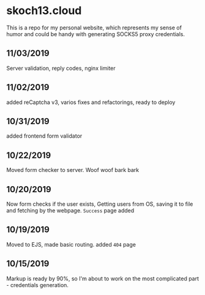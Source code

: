 # skoch13.cloud
This is a repo for my personal website, which represents my sense of humor and could be handy with generating SOCKS5 proxy credentials.

## 11/03/2019
Server validation, reply codes, nginx limiter

## 11/02/2019
added reCaptcha v3, varios fixes and refactorings, ready to deploy

## 10/31/2019
added frontend form validator

## 10/22/2019
Moved form checker to server. Woof woof bark bark

## 10/20/2019
Now form checks if the user exists, Getting users from OS, saving it to file and fetching by the webpage. `Success` page added

## 10/19/2019
Moved to EJS, made basic routing. added `404` page

## 10/15/2019
Markup is ready by 90%, so I'm about to work on the most complicated part - credentials generation.
